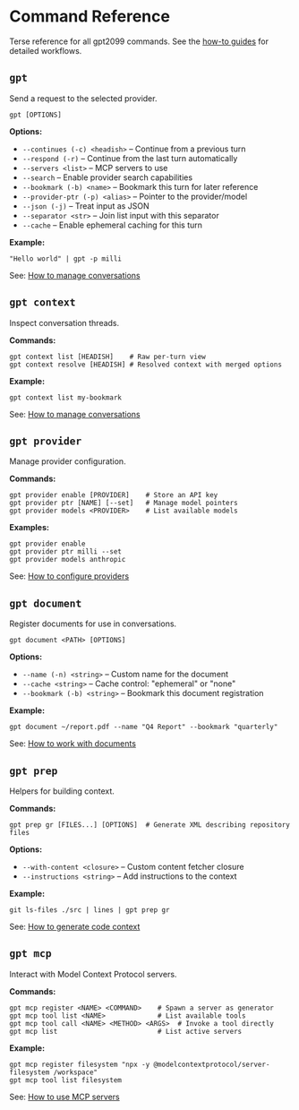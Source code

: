 # Command Reference

Terse reference for all gpt2099 commands. See the [how-to guides](./how-to/) for detailed workflows.

## `gpt`

Send a request to the selected provider.

```
gpt [OPTIONS]
```

**Options:**
- `--continues (-c) <headish>` – Continue from a previous turn
- `--respond (-r)` – Continue from the last turn automatically  
- `--servers <list>` – MCP servers to use
- `--search` – Enable provider search capabilities
- `--bookmark (-b) <name>` – Bookmark this turn for later reference
- `--provider-ptr (-p) <alias>` – Pointer to the provider/model
- `--json (-j)` – Treat input as JSON
- `--separator <str>` – Join list input with this separator
- `--cache` – Enable ephemeral caching for this turn

**Example:**
```nushell
"Hello world" | gpt -p milli
```

See: [How to manage conversations](./how-to/manage-conversations.md)

## `gpt context`

Inspect conversation threads.

**Commands:**
```nushell
gpt context list [HEADISH]    # Raw per-turn view
gpt context resolve [HEADISH] # Resolved context with merged options
```

**Example:**
```nushell
gpt context list my-bookmark
```

See: [How to manage conversations](./how-to/manage-conversations.md)

## `gpt provider`

Manage provider configuration.

**Commands:**
```nushell
gpt provider enable [PROVIDER]    # Store an API key
gpt provider ptr [NAME] [--set]   # Manage model pointers  
gpt provider models <PROVIDER>    # List available models
```

**Examples:**
```nushell
gpt provider enable
gpt provider ptr milli --set
gpt provider models anthropic
```

See: [How to configure providers](./how-to/configure-providers.md)

## `gpt document`

Register documents for use in conversations.

```
gpt document <PATH> [OPTIONS]
```

**Options:**
- `--name (-n) <string>` – Custom name for the document
- `--cache <string>` – Cache control: "ephemeral" or "none"  
- `--bookmark (-b) <string>` – Bookmark this document registration

**Example:**
```nushell
gpt document ~/report.pdf --name "Q4 Report" --bookmark "quarterly"
```

See: [How to work with documents](./how-to/work-with-documents.md)

## `gpt prep`

Helpers for building context.

**Commands:**
```nushell
gpt prep gr [FILES...] [OPTIONS]  # Generate XML describing repository files
```

**Options:**
- `--with-content <closure>` – Custom content fetcher closure
- `--instructions <string>` – Add instructions to the context

**Example:**
```nushell
git ls-files ./src | lines | gpt prep gr
```

See: [How to generate code context](./how-to/generate-code-context.md)

## `gpt mcp`

Interact with Model Context Protocol servers.

**Commands:**
```nushell
gpt mcp register <NAME> <COMMAND>    # Spawn a server as generator
gpt mcp tool list <NAME>             # List available tools
gpt mcp tool call <NAME> <METHOD> <ARGS>  # Invoke a tool directly
gpt mcp list                         # List active servers
```

**Example:**
```nushell
gpt mcp register filesystem "npx -y @modelcontextprotocol/server-filesystem /workspace"
gpt mcp tool list filesystem
```

See: [How to use MCP servers](./how-to/use-mcp-servers.md)